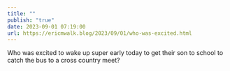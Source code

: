 ```yaml
---
title: ""
publish: "true"
date: 2023-09-01 07:19:00
url: https://ericmwalk.blog/2023/09/01/who-was-excited.html
---
```


Who was excited to wake up super early today to get their son to school to catch the bus to a cross country meet?